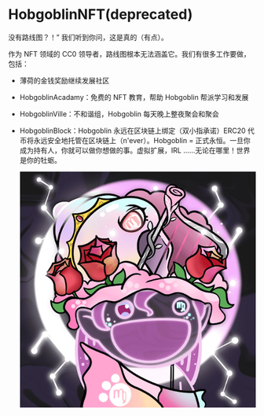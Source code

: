 # HobgoblinNFT(deprecated)

没有路线图？！” 我们听到你问，这是真的（有点）。

作为 NFT 领域的 CC0 领导者，路线图根本无法涵盖它。我们有很多工作要做，包括：

- 薄荷的金钱奖励继续发展社区

- HobgoblinAcadamy：免费的 NFT 教育，帮助 Hobgoblin 帮派学习和发展

- HobgoblinVille：不和谐组，Hobgoblin 每天晚上整夜聚会和聚会

- HobgoblinBlock：Hobgoblin 永远在区块链上绑定（双小指承诺）ERC20 代币将永远安全地托管在区块链上（n'ever）。Hobgoblin = 正式永恒。一旦你成为持有人，你就可以做你想做的事。虚拟扩展，IRL ......无论在哪里！世界是你的牡蛎。

  ![NFT](unnamed.png)
